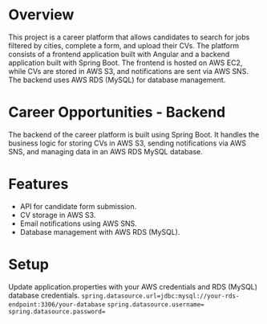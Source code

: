 # Overview

This project is a career platform that allows candidates to search for jobs filtered by cities, complete a form, and upload their CVs. The platform consists of a frontend application built with Angular and a backend application built with Spring Boot. The frontend is hosted on AWS EC2, while CVs are stored in AWS S3, and notifications are sent via AWS SNS. The backend uses AWS RDS (MySQL) for database management.

# Career Opportunities - Backend

The backend of the career platform is built using Spring Boot. It handles the business logic for storing CVs in AWS S3, sending notifications via AWS SNS, and managing data in an AWS RDS MySQL database.

# Features

* API for candidate form submission.
* CV storage in AWS S3.
* Email notifications using AWS SNS.
* Database management with AWS RDS (MySQL).

# Setup 

Update application.properties with your AWS credentials and RDS (MySQL) database credentials.
````spring.datasource.url=jdbc:mysql://your-rds-endpoint:3306/your-database````
````spring.datasource.username=````
````spring.datasource.password=````
